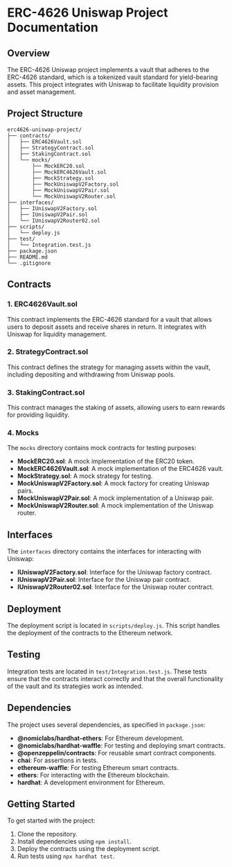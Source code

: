 # ERC-4626 Uniswap Project Documentation

## Overview

The ERC-4626 Uniswap project implements a vault that adheres to the ERC-4626 standard, which is a tokenized vault standard for yield-bearing assets. This project integrates with Uniswap to facilitate liquidity provision and asset management.

## Project Structure

```
erc4626-uniswap-project/
├── contracts/
│   ├── ERC4626Vault.sol
│   ├── StrategyContract.sol
│   ├── StakingContract.sol
│   └── mocks/
│       ├── MockERC20.sol
│       ├── MockERC4626Vault.sol
│       ├── MockStrategy.sol
│       ├── MockUniswapV2Factory.sol
│       ├── MockUniswapV2Pair.sol
│       └── MockUniswapV2Router.sol
├── interfaces/
│   ├── IUniswapV2Factory.sol
│   ├── IUniswapV2Pair.sol
│   └── IUniswapV2Router02.sol
├── scripts/
│   └── deploy.js
├── test/
│   └── Integration.test.js
├── package.json
├── README.md
└── .gitignore
```

## Contracts

### 1. ERC4626Vault.sol

This contract implements the ERC-4626 standard for a vault that allows users to deposit assets and receive shares in return. It integrates with Uniswap for liquidity management.

### 2. StrategyContract.sol

This contract defines the strategy for managing assets within the vault, including depositing and withdrawing from Uniswap pools.

### 3. StakingContract.sol

This contract manages the staking of assets, allowing users to earn rewards for providing liquidity.

### 4. Mocks

The `mocks` directory contains mock contracts for testing purposes:

- **MockERC20.sol**: A mock implementation of the ERC20 token.
- **MockERC4626Vault.sol**: A mock implementation of the ERC4626 vault.
- **MockStrategy.sol**: A mock strategy for testing.
- **MockUniswapV2Factory.sol**: A mock factory for creating Uniswap pairs.
- **MockUniswapV2Pair.sol**: A mock implementation of a Uniswap pair.
- **MockUniswapV2Router.sol**: A mock implementation of the Uniswap router.

## Interfaces

The `interfaces` directory contains the interfaces for interacting with Uniswap:

- **IUniswapV2Factory.sol**: Interface for the Uniswap factory contract.
- **IUniswapV2Pair.sol**: Interface for the Uniswap pair contract.
- **IUniswapV2Router02.sol**: Interface for the Uniswap router contract.

## Deployment

The deployment script is located in `scripts/deploy.js`. This script handles the deployment of the contracts to the Ethereum network.

## Testing

Integration tests are located in `test/Integration.test.js`. These tests ensure that the contracts interact correctly and that the overall functionality of the vault and its strategies work as intended.

## Dependencies

The project uses several dependencies, as specified in `package.json`:

- **@nomiclabs/hardhat-ethers**: For Ethereum development.
- **@nomiclabs/hardhat-waffle**: For testing and deploying smart contracts.
- **@openzeppelin/contracts**: For reusable smart contract components.
- **chai**: For assertions in tests.
- **ethereum-waffle**: For testing Ethereum smart contracts.
- **ethers**: For interacting with the Ethereum blockchain.
- **hardhat**: A development environment for Ethereum.

## Getting Started

To get started with the project:

1. Clone the repository.
2. Install dependencies using `npm install`.
3. Deploy the contracts using the deployment script.
4. Run tests using `npx hardhat test`.
